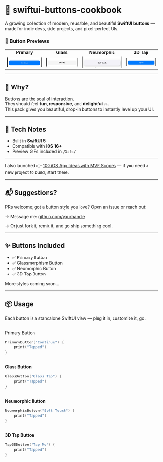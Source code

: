 # 🎨 swiftui-buttons-cookbook

A growing collection of modern, reusable, and beautiful **SwiftUI buttons** — made for indie devs, side projects, and pixel-perfect UIs.

<h3>🚀 Button Previews</h3>

<table align="center">
  <tr>
    <td align="center"><b>Primary</b></td>
    <td align="center"><b>Glass</b></td>
    <td align="center"><b>Neumorphic</b></td>
    <td align="center"><b>3D Tap</b></td>
  </tr>
  <tr>
    <td><img src="Gifs/Primary Button.gif" width="200"/></td>
    <td><img src="Gifs/Glass Button.gif" width="200"/></td>
    <td><img src="Gifs/Neumorphic Button.gif" width="200"/></td>
    <td><img src="Gifs/3D Tap Button.gif" width="200"/></td>
  </tr>
</table>

---

## 🧠 Why?

Buttons are the soul of interaction.  
They should feel **fun**, **responsive**, and **delightful** 💥.  
This pack gives you beautiful, drop-in buttons to instantly level up your UI.

---

## 🔧 Tech Notes

- Built in **SwiftUI 5**
- Compatible with **iOS 16+**
- Preview GIFs included in `/Gifs/`

---

I also launched 👉 [100 iOS App Ideas with MVP Scopes](https://heeydurh.gumroad.com/l/hwfkko) — if you need a new project to build, start there.

---

## 📬 Suggestions?

PRs welcome; got a button style you love? Open an issue or reach out:

→ Message me: [github.com/yourhandle](https://github.com/yourhandle)

→ Or just fork it, remix it, and go ship something cool.

---

## ✨ Buttons Included

- ✅ Primary Button  
- ✅ Glassmorphism Button  
- ✅ Neumorphic Button  
- ✅ 3D Tap Button  

More styles coming soon...

---

## 📦 Usage

Each button is a standalone SwiftUI view — plug it in, customize it, go.

\
Primary Button
```swift
PrimaryButton("Continue") {
    print("Tapped")
}
```

\
**Glass Button**
```swift
GlassButton("Glass Tap") {
    print("Tapped")
}
```

\
**Neumorphic Button**
```swift
NeumorphicButton("Soft Touch") {
    print("Tapped")
}
```

\
**3D Tap Button**
```swift
Tap3DButton("Tap Me") {
    print("Tapped")
}
